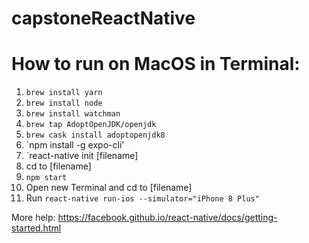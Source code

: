 # capstoneReactNative
 
# How to run on MacOS in Terminal:

  1. `brew install yarn`
  2. `brew install node`
  3. `brew install watchman`
  4. `brew tap AdoptOpenJDK/openjdk`
  5. `brew cask install adoptopenjdk8`
  6. `npm install -g expo-cli'
  7. `react-native init [filename]
  8. cd to [filename]
  9. `npm start`
  10. Open new Terminal and cd to [filename]
  11. Run `react-native run-ios --simulator="iPhone 8 Plus"`
  
  More help: https://facebook.github.io/react-native/docs/getting-started.html
  
